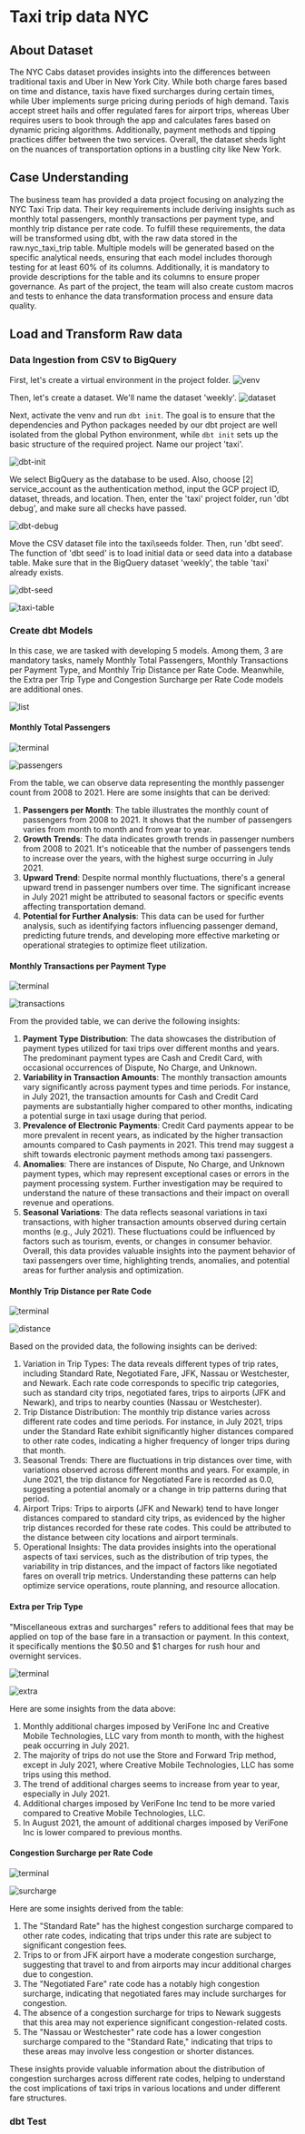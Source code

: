 # Taxi trip data NYC

## About Dataset
The NYC Cabs dataset provides insights into the differences between traditional taxis and Uber in New York City. While both charge fares based on time and distance, taxis have fixed surcharges during certain times, while Uber implements surge pricing during periods of high demand. Taxis accept street hails and offer regulated fares for airport trips, whereas Uber requires users to book through the app and calculates fares based on dynamic pricing algorithms. Additionally, payment methods and tipping practices differ between the two services. Overall, the dataset sheds light on the nuances of transportation options in a bustling city like New York.

## Case Understanding
The business team has provided a data project focusing on analyzing the NYC Taxi Trip data. Their key requirements include deriving insights such as monthly total passengers, monthly transactions per payment type, and monthly trip distance per rate code. To fulfill these requirements, the data will be transformed using dbt, with the raw data stored in the raw.nyc_taxi_trip table. Multiple models will be generated based on the specific analytical needs, ensuring that each model includes thorough testing for at least 60% of its columns. Additionally, it is mandatory to provide descriptions for the table and its columns to ensure proper governance. As part of the project, the team will also create custom macros and tests to enhance the data transformation process and ensure data quality.

## Load and Transform Raw data
### Data Ingestion from CSV to BigQuery
First, let's create a virtual environment in the project folder.
![venv](https://github.com/aisyahputami/Taxi-trip-data-NYC/blob/main/bigquery/create-venv.png)

Then, let's create a dataset. We'll name the dataset 'weekly'.
![dataset](https://github.com/aisyahputami/Taxi-trip-data-NYC/blob/main/bigquery/create-weekly-dataset.png)

Next, activate the venv and run `dbt init`. The goal is to ensure that the dependencies and Python packages needed by our dbt project are well isolated from the global Python environment, while `dbt init` sets up the basic structure of the required project. Name our project 'taxi'.

![dbt-init](https://github.com/aisyahputami/Taxi-trip-data-NYC/blob/main/bigquery/activate-vevn-dbt-init.png)

We select BigQuery as the database to be used. Also, choose [2] service_account as the authentication method, input the GCP project ID, dataset, threads, and location. Then, enter the 'taxi' project folder, run 'dbt debug', and make sure all checks have passed.

![dbt-debug](https://github.com/aisyahputami/Taxi-trip-data-NYC/blob/main/bigquery/dbt-debug-weekly.png)

Move the CSV dataset file into the taxi\seeds folder. Then, run 'dbt seed'. The function of 'dbt seed' is to load initial data or seed data into a database table. Make sure that in the BigQuery dataset 'weekly', the table 'taxi' already exists.

![dbt-seed](https://github.com/aisyahputami/Taxi-trip-data-NYC/blob/main/bigquery/dbt-seed-weekly.png)

![taxi-table](https://github.com/aisyahputami/Taxi-trip-data-NYC/blob/main/bigquery/taxi-table.png)

### Create dbt Models
In this case, we are tasked with developing 5 models. Among them, 3 are mandatory tasks, namely Monthly Total Passengers, Monthly Transactions per Payment Type, and Monthly Trip Distance per Rate Code. Meanwhile, the Extra per Trip Type and Congestion Surcharge per Rate Code models are additional ones.

![list](https://github.com/aisyahputami/Taxi-trip-data-NYC/blob/main/models/dbt-models.png)

#### Monthly Total Passengers
![terminal](https://github.com/aisyahputami/Taxi-trip-data-NYC/blob/main/models/monthly_total_passengers.png)

![passengers](https://github.com/aisyahputami/Taxi-trip-data-NYC/blob/main/models/bq_monthly_total_passengers.png)

From the table, we can observe data representing the monthly passenger count from 2008 to 2021. Here are some insights that can be derived:

1. **Passengers per Month**: The table illustrates the monthly count of passengers from 2008 to 2021. It shows that the number of passengers varies from month to month and from year to year.
2. **Growth Trends**: The data indicates growth trends in passenger numbers from 2008 to 2021. It's noticeable that the number of passengers tends to increase over the years, with the highest surge occurring in July 2021.
3. **Upward Trend**: Despite normal monthly fluctuations, there's a general upward trend in passenger numbers over time. The significant increase in July 2021 might be attributed to seasonal factors or specific events affecting transportation demand.
4. **Potential for Further Analysis**: This data can be used for further analysis, such as identifying factors influencing passenger demand, predicting future trends, and developing more effective marketing or operational strategies to optimize fleet utilization.

#### Monthly Transactions per Payment Type
![terminal](https://github.com/aisyahputami/Taxi-trip-data-NYC/blob/main/models/transactions_per_payment_type.png)

![transactions](https://github.com/aisyahputami/Taxi-trip-data-NYC/blob/main/models/bq_transactions_per_payment_type.png)

From the provided table, we can derive the following insights:

1. **Payment Type Distribution**: The data showcases the distribution of payment types utilized for taxi trips over different months and years. The predominant payment types are Cash and Credit Card, with occasional occurrences of Dispute, No Charge, and Unknown.
2. **Variability in Transaction Amounts**: The monthly transaction amounts vary significantly across payment types and time periods. For instance, in July 2021, the transaction amounts for Cash and Credit Card payments are substantially higher compared to other months, indicating a potential surge in taxi usage during that period.
3. **Prevalence of Electronic Payments**: Credit Card payments appear to be more prevalent in recent years, as indicated by the higher transaction amounts compared to Cash payments in 2021. This trend may suggest a shift towards electronic payment methods among taxi passengers.
4. **Anomalies**: There are instances of Dispute, No Charge, and Unknown payment types, which may represent exceptional cases or errors in the payment processing system. Further investigation may be required to understand the nature of these transactions and their impact on overall revenue and operations.
5. **Seasonal Variations**: The data reflects seasonal variations in taxi transactions, with higher transaction amounts observed during certain months (e.g., July 2021). These fluctuations could be influenced by factors such as tourism, events, or changes in consumer behavior.
Overall, this data provides valuable insights into the payment behavior of taxi passengers over time, highlighting trends, anomalies, and potential areas for further analysis and optimization.

#### Monthly Trip Distance per Rate Code
![terminal](https://github.com/aisyahputami/Taxi-trip-data-NYC/blob/main/models/trip-distance-per-rate-code.png)

![distance](https://github.com/aisyahputami/Taxi-trip-data-NYC/blob/main/models/bq-trip-distance-per-rate-code.png)

Based on the provided data, the following insights can be derived:

1. Variation in Trip Types: The data reveals different types of trip rates, including Standard Rate, Negotiated Fare, JFK, Nassau or Westchester, and Newark. Each rate code corresponds to specific trip categories, such as standard city trips, negotiated fares, trips to airports (JFK and Newark), and trips to nearby counties (Nassau or Westchester).
2. Trip Distance Distribution: The monthly trip distance varies across different rate codes and time periods. For instance, in July 2021, trips under the Standard Rate exhibit significantly higher distances compared to other rate codes, indicating a higher frequency of longer trips during that month.
3. Seasonal Trends: There are fluctuations in trip distances over time, with variations observed across different months and years. For example, in June 2021, the trip distance for Negotiated Fare is recorded as 0.0, suggesting a potential anomaly or a change in trip patterns during that period.
4. Airport Trips: Trips to airports (JFK and Newark) tend to have longer distances compared to standard city trips, as evidenced by the higher trip distances recorded for these rate codes. This could be attributed to the distance between city locations and airport terminals.
5. Operational Insights: The data provides insights into the operational aspects of taxi services, such as the distribution of trip types, the variability in trip distances, and the impact of factors like negotiated fares on overall trip metrics. Understanding these patterns can help optimize service operations, route planning, and resource allocation.

#### Extra per Trip Type
"Miscellaneous extras and surcharges" refers to additional fees that may be applied on top of the base fare in a transaction or payment. In this context, it specifically mentions the $0.50 and $1 charges for rush hour and overnight services.

![terminal](https://github.com/aisyahputami/Taxi-trip-data-NYC/blob/main/models/extra_per_trip_type.png)

![extra](https://github.com/aisyahputami/Taxi-trip-data-NYC/blob/main/models/bq_extra_per_trip_type.png)

Here are some insights from the data above:

1. Monthly additional charges imposed by VeriFone Inc and Creative Mobile Technologies, LLC vary from month to month, with the highest peak occurring in July 2021.
2. The majority of trips do not use the Store and Forward Trip method, except in July 2021, where Creative Mobile Technologies, LLC has some trips using this method.
3. The trend of additional charges seems to increase from year to year, especially in July 2021.
4. Additional charges imposed by VeriFone Inc tend to be more varied compared to Creative Mobile Technologies, LLC.
5. In August 2021, the amount of additional charges imposed by VeriFone Inc is lower compared to previous months.

#### Congestion Surcharge per Rate Code
![terminal](https://github.com/aisyahputami/Taxi-trip-data-NYC/blob/main/models/congestion_surcharge_per_rate_code.png)

![surcharge](https://github.com/aisyahputami/Taxi-trip-data-NYC/blob/main/models/bq_congestion_surcharge_per_rate_code.png)

Here are some insights derived from the table:

1. The "Standard Rate" has the highest congestion surcharge compared to other rate codes, indicating that trips under this rate are subject to significant congestion fees.
2. Trips to or from JFK airport have a moderate congestion surcharge, suggesting that travel to and from airports may incur additional charges due to congestion.
3. The "Negotiated Fare" rate code has a notably high congestion surcharge, indicating that negotiated fares may include surcharges for congestion.
4. The absence of a congestion surcharge for trips to Newark suggests that this area may not experience significant congestion-related costs.
5. The "Nassau or Westchester" rate code has a lower congestion surcharge compared to the "Standard Rate," indicating that trips to these areas may involve less congestion or shorter distances.

These insights provide valuable information about the distribution of congestion surcharges across different rate codes, helping to understand the cost implications of taxi trips in various locations and under different fare structures.

### dbt Test








